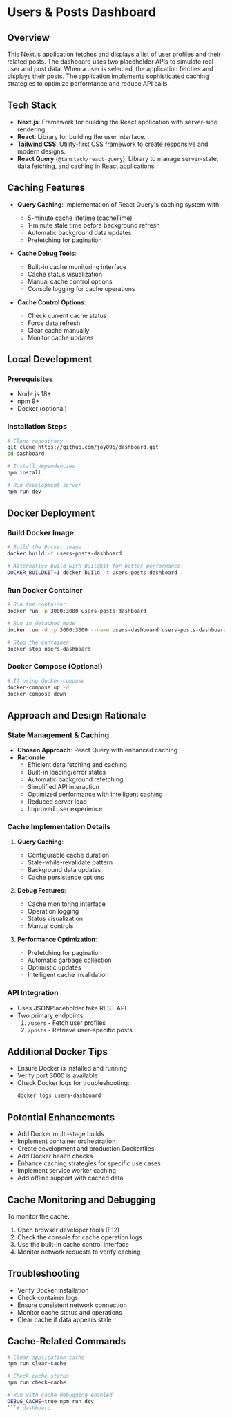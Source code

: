 # Users & Posts Dashboard

## Overview
This Next.js application fetches and displays a list of user profiles and their related posts. The dashboard uses two placeholder APIs to simulate real user and post data. When a user is selected, the application fetches and displays their posts. The application implements sophisticated caching strategies to optimize performance and reduce API calls.

## Tech Stack
- **Next.js**: Framework for building the React application with server-side rendering.
- **React**: Library for building the user interface.
- **Tailwind CSS**: Utility-first CSS framework to create responsive and modern designs.
- **React Query** (`@tanstack/react-query`): Library to manage server-state, data fetching, and caching in React applications.

## Caching Features
- **Query Caching**: Implementation of React Query's caching system with:
  - 5-minute cache lifetime (cacheTime)
  - 1-minute stale time before background refresh
  - Automatic background data updates
  - Prefetching for pagination
  
- **Cache Debug Tools**:
  - Built-in cache monitoring interface
  - Cache status visualization
  - Manual cache control options
  - Console logging for cache operations

- **Cache Control Options**:
  - Check current cache status
  - Force data refresh
  - Clear cache manually
  - Monitor cache updates

## Local Development

### Prerequisites
- Node.js 18+ 
- npm 9+
- Docker (optional)

### Installation Steps
```bash
# Clone repository
git clone https://github.com/joy095/dashboard.git
cd dashboard

# Install dependencies
npm install

# Run development server
npm run dev
```

## Docker Deployment

### Build Docker Image
```bash
# Build the Docker image
docker build -t users-posts-dashboard .

# Alternative build with BuildKit for better performance
DOCKER_BUILDKIT=1 docker build -t users-posts-dashboard .
```

### Run Docker Container
```bash
# Run the container
docker run -p 3000:3000 users-posts-dashboard

# Run in detached mode
docker run -d -p 3000:3000 --name users-dashboard users-posts-dashboard

# Stop the container
docker stop users-dashboard
```

### Docker Compose (Optional)
```bash
# If using docker-compose
docker-compose up -d
docker-compose down
```

## Approach and Design Rationale

### State Management & Caching
- **Chosen Approach**: React Query with enhanced caching
- **Rationale**: 
  - Efficient data fetching and caching
  - Built-in loading/error states
  - Automatic background refetching
  - Simplified API interaction
  - Optimized performance with intelligent caching
  - Reduced server load
  - Improved user experience

### Cache Implementation Details
1. **Query Caching**:
   - Configurable cache duration
   - Stale-while-revalidate pattern
   - Background data updates
   - Cache persistence options

2. **Debug Features**:
   - Cache monitoring interface
   - Operation logging
   - Status visualization
   - Manual controls

3. **Performance Optimization**:
   - Prefetching for pagination
   - Automatic garbage collection
   - Optimistic updates
   - Intelligent cache invalidation

### API Integration
- Uses JSONPlaceholder fake REST API
- Two primary endpoints:
  1. `/users` - Fetch user profiles
  2. `/posts` - Retrieve user-specific posts

## Additional Docker Tips
- Ensure Docker is installed and running
- Verify port 3000 is available
- Check Docker logs for troubleshooting:
  ```bash
  docker logs users-dashboard
  ```

## Potential Enhancements
- Add Docker multi-stage builds
- Implement container orchestration
- Create development and production Dockerfiles
- Add Docker health checks
- Enhance caching strategies for specific use cases
- Implement service worker caching
- Add offline support with cached data

## Cache Monitoring and Debugging
To monitor the cache:
1. Open browser developer tools (F12)
2. Check the console for cache operation logs
3. Use the built-in cache control interface
4. Monitor network requests to verify caching

## Troubleshooting
- Verify Docker installation
- Check container logs
- Ensure consistent network connection
- Monitor cache status and operations
- Clear cache if data appears stale

## Cache-Related Commands
```bash
# Clear application cache
npm run clear-cache

# Check cache status
npm run check-cache

# Run with cache debugging enabled
DEBUG_CACHE=true npm run dev
```# dashboard
